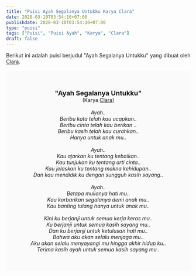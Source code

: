 ```yaml
---
title: "Puisi Ayah Segalanya Untukku Karya Clara"
date: 2020-03-10T03:54:16+07:00
publishdate: 2020-03-10T03:54:16+07:00
type: "puisi"
tags: ["Puisi", "Puisi Ayah", "Karya", "Clara"]
draft: false
---
```


<div dir="ltr" style="text-align: left;" trbidi="on"><div dir="ltr" style="text-align: left;" trbidi="on"><div style="text-align: justify;">Berikut ini adalah puisi berjudul "Ayah Segalanya Untukku" yang dibuat oleh <a href="https://www.sekata.web.id/tags/clara" target="_blank">Clara</a>. </div><br /><div style="background: #FAFAFA; font-size: 14px; padding: 50px; text-align: center;"><span style="font-size: 18px;"><b>"Ayah Segalanya Untukku"</b></span><br />(Karya <a href="https://www.sekata.web.id/tags/clara" target="_blank">Clara</a>) <br /><br /><i>Ayah..<br />
Beribu kata telah kau ucapkan..<br />
Beribu cinta telah kau berikan ..<br />
Beribu kasih telah kau curahkan..<br />
Hanya untuk anak mu..<br />
<br />
Ayah..<br />
Kau ajarkan ku tentang kebaikan..<br />
Kau tunjukan ku tentang arti cinta..<br />
Kau jelaskan ku tentang makna kehidupan..<br />
Dan kau mendidik ku dengan sungguh kasih sayang..<br />
<br />
Ayah..<br />
Betapa mulianya hati mu..<br />
Kau korbankan segalanya demi anak mu..<br />
Kau banting tulang hanya untuk anak mu..<br />
<br />
Kini ku berjanji untuk semua kerja keras mu..<br />
Ku berjanji untuk semua kasih sayang mu..<br />
Dan ku berjanji untuk ketulusan hati mu..<br />
Bahwa aku akan selalu menjaga mu..<br />
Aku akan selalu menyayangi mu hingga akhir hidup ku..<br />
Terima kasih ayah untuk semua kasih sayang mu..</i></div></div></div>
